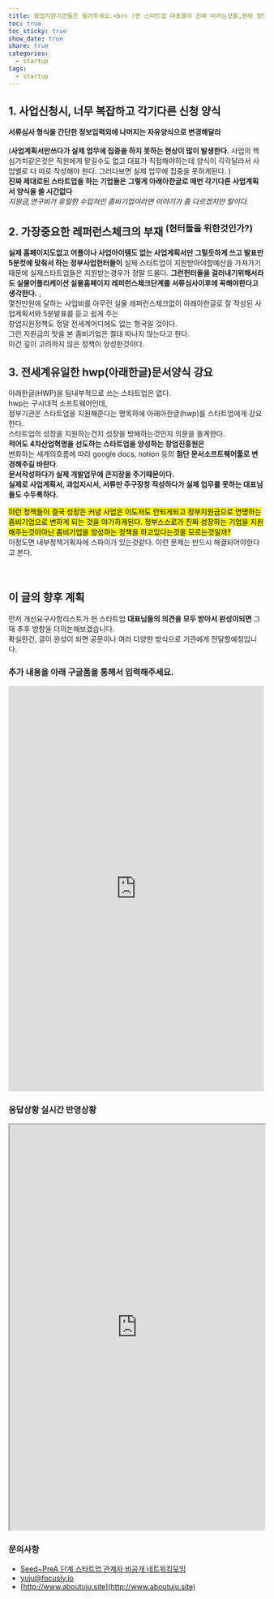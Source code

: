 ```yaml
---
title: 창업지원기관들은 들어주세요.<br> (현 스타트업 대표들이 진짜 바라는것들,현재 정책들의 문제) - 업데이트중
toc: true
toc_sticky: true
show_date: true
share: true
categories:
  - startup
tags:
  - startup
---
```


## 1. 사업신청시, 너무 복잡하고 각기다른 신청 양식

**서류심사 형식을 간단한 정보입력외에 나머지는 자유양식으로  변경해달라**<br><br>
(**사업계획서만쓰다가 실제 업무에 집중을 하지 못하는 현상이 많이 발생한다.** 사업의 핵심가치같은것은 직원에게 맡길수도 없고 대표가 직접해야하는데 양식이 각각달라서 사업별로 다 따로 작성해야 한다. 그러다보면 실제 업무에 집중을 못하게된다. )<br>
**진짜 제대로된 스타트업을 하는 기업들은 그렇게 아래아한글로 매번 각기다른 사업계획서 양식을 쓸 시간없다** <br>
_지원금,연구비가 유일한 수입처인 좀비기업이라면 이야기가 좀 다르겠지만 말이다._<br>


## 2. 가장중요한 레퍼런스체크의 부재 <sup>(헌터들을 위한것인가?)</sup>

**실제 홈페이지도없고 어플이나 사업아이템도 없는 사업계획서만 그럴듯하게 쓰고 발표만5분컷에 맞춰서 하는 정부사업헌터들이** 실제 스타트업이 지원받아야할예산을 가져가기때문에 실제스타트업들은 지원받는경우가 정말 드물다. **그런헌터들을 걸러내기위해서라도 실물어플리케이션 실물홈페이지 레퍼런스체크단계를 서류심사이후에 꼭해야한다고 생각한다.** , <br>
몇천만원에 달하는 사업비를  아무런 실물 레퍼런스체크없이 아래아한글로 잘 작성된 사업계획서와 5분발표를 듣고 쉽게 주는<br> 창업지원정책도 정말 전세계어디에도 없는 형국일 것이다. <br>
그런 지원금의 맛을 본 좀비기업은 절대 떠나지 않는다고 한다.<br> 
이건 깊이 고려하지 않은 정책이 양성한것이다. <br>

## 3. 전세계유일한 hwp(아래한글)문서양식 강요

아래한글(HWP)을 팀내부적으로 쓰는 스타트업은 없다.<br>
hwp는 구시대적 소프트웨어인데, <br>
정부기관은 스타트업을 지원해준다는 명목하에 아래아한글(hwp)를 스타트업에게 강요한다.<br>
스타트업의 성장을 지원하는건지 성장을 방해하는것인지 의문을 들게한다. <br>
**적어도 4차산업혁명을 선도하는 스타트업을 양성하는 창업진흥원은** <br>
변화하는 세계의흐름에 따라 google docs, notion 등의 **첨단 문서소프트웨어툴로 변경해주길 바란다**.<br> **문서작성하다가 실제 개발업무에 큰지장을 주기때문이다.<br> 실제로 사업계획서, 과업지시서, 서류만 주구장창 작성하다가 실제 업무를 못하는 대표님들도 수두룩하다.** <br>

<mark>이런 정책들이 결국 성장은 커녕 사업은 이도저도 안되게되고 정부지원금으로 연명하는 좀비기업으로 변하게 되는 것을 야기하게된다. 정부스스로가 진짜 성장하는 기업을 지원해주는것이아닌 좀비기업을 양성하는 정책을 하고있다는것을 모르는것일까? </mark> <br>이정도면 내부정책기획자에 스파이가 있는것같다. 이런 문제는 반드시 해결되어야한다고 본다. <br><br><br>

## 이 글의 향후 계획

 먼저 개선요구사항리스트가 현 스타트업 **대표님들의 의견을 모두 받아서 완성이되면** 그때 추후 방향을 더의논해보겠습니다.<br>
 확실한건, 글이 완성이 되면 공문이나 여러 다양한 방식으로 기관에게 전달할예정입니다.<br>


### 추가 내용을 아래 구글폼을 통해서 입력해주세요.

<iframe src="https://docs.google.com/forms/d/e/1FAIpQLScgerzAMzsEy-aFfnggPudGyBfN3lh2RgS7Eag702dXxj8pMA/viewform?embedded=true" width="100%" height="800" frameborder="0" marginheight="0" marginwidth="0">로드 중…</iframe><br>

### 응답상황 실시간 반영상황

<iframe src="https://docs.google.com/spreadsheets/d/e/2PACX-1vT2fjCPZ9UeCmyYo9p7fltzehmSTHgConoGXqUa_HTLYJHv3owefC4hK9n43Jo2icFPzKlqC3luNW8M/pubhtml?widget=true&amp;headers=false" width="100%" height="800" ></iframe>

### 문의사항 
-  [Seed~PreA 단계 스타트업 관계자 비공개 네트워킹모임](https://open.kakao.com/o/gqjpsglc)
-  [yuju@focusly.io](mailto:yuju@focusly.io)
-  [http://www.aboutuju.site](http://www.aboutuju.site)

